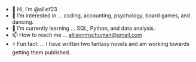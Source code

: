 - 👋 Hi, I’m @allief23
- 👀 I’m interested in ... coding, accounting, psychology, board games, and dancing. 
- 🌱 I’m currently learning ... SQL, Python, and data analysis.
- 📫 How to reach me ... allisonmschuman@gmail.com
- ⚡ Fun fact: ... I have written two fantasy novels and am working towards getting them published.

<!---
allief23/allief23 is a ✨ special ✨ repository because its `README.md` (this file) appears on your GitHub profile.
You can click the Preview link to take a look at your changes.
--->
